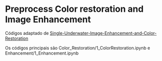 # Preprocess Color restoration and Image Enhancement

Códigos adaptado de [Single-Underwater-Image-Enhancement-and-Color-Restoration](https://github.com/wangyanckxx/Single-Underwater-Image-Enhancement-and-Color-Restoration)

Os códigos principais são Color_Restoration/1_ColorRestoration.ipynb e Enhancement/1_Enhancement.ipynb
